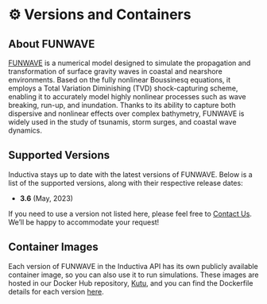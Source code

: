 # ⚙️ Versions and Containers

## About FUNWAVE
[FUNWAVE](https://fengyanshi.github.io/build/html/index.html) is a numerical model
designed to simulate the propagation and transformation of surface gravity waves
in coastal and nearshore environments. Based on the fully nonlinear Boussinesq equations, 
it employs a Total Variation Diminishing (TVD) shock-capturing scheme, enabling it to accurately 
model highly nonlinear processes such as wave breaking, run-up, and inundation.
Thanks to its ability to capture both dispersive and nonlinear effects over complex bathymetry, 
FUNWAVE is widely used in the study of tsunamis, storm surges, and coastal wave dynamics.

## Supported Versions
Inductiva stays up to date with the latest versions of FUNWAVE. Below is a list of the supported versions, along with their respective release dates:

- **3.6** (May, 2023) 

If you need to use a version not listed here, please feel free to [Contact Us](mailto:support@inductiva.ai).
We’ll be happy to accommodate your request!

## Container Images
Each version of FUNWAVE in the Inductiva API has its own publicly available container image, 
so you can also use it to run simulations. These images are hosted in our Docker Hub repository, 
[Kutu](https://hub.docker.com/r/inductiva/kutu/tags?name=funwave), and you can find the 
Dockerfile details for each version [here](https://github.com/inductiva/kutu/tree/main/simulators/funwave).